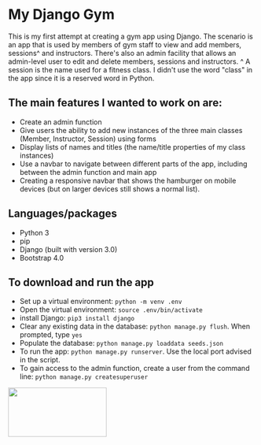 # My Django Gym

This is my first attempt at creating a gym app using Django. The scenario is an app that is used by members of gym staff to view and add members, sessions^ and instructors. There's also an admin facility that allows an admin-level user to edit and delete members, sessions and instructors.
^ A session is the name used for a fitness class. I didn't use the word "class" in the app since it is a reserved word in Python.


## The main features I wanted to work on are:
* Create an admin function
* Give users the ability to add new instances of the three main classes (Member, Instructor, Session) using forms
* Display lists of names and titles (the name/title properties of my class instances)
* Use a navbar to navigate between different parts of the app, including between the admin function and main app
* Creating a responsive navbar that shows the hamburger on mobile devices (but on larger devices still shows a normal list). 

## Languages/packages
* Python 3
* pip
* Django (built with version 3.0)
* Bootstrap 4.0

## To download and run the app
* Set up a virtual environment: `python -m venv .env`
* Open the virtual environment: `source .env/bin/activate`
* install Django: `pip3 install django`
* Clear any existing data in the database: `python manage.py flush`. When prompted, type `yes`
* Populate the database: `python manage.py loaddata seeds.json`
* To run the app: `python manage.py runserver`. Use the local port advised in the script.
* To gain access to the admin function, create a user from the command line: `python manage.py createsuperuser`


<img src="/static/images/weightlifting.jpg" width="200" height="100">